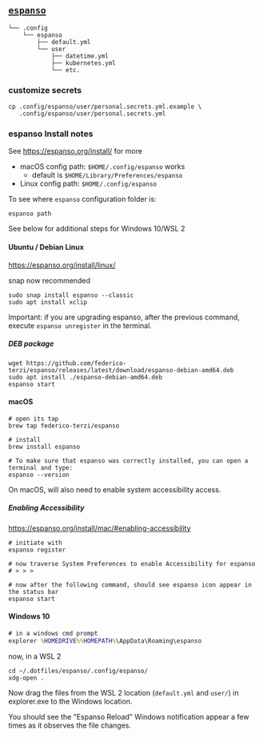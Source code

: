 [`espanso`](https://espanso.org/)
---------------------------------

```
└── .config
    └── espanso
        ├── default.yml
        └── user
            ├── datetime.yml
            ├── kubernetes.yml
            └── etc.
```

### customize secrets

```shell
cp .config/espanso/user/personal.secrets.yml.example \
   .config/espanso/user/personal.secrets.yml
```

### espanso Install notes

See https://espanso.org/install/ for more

-	macOS config path: `$HOME/.config/espanso` works
	-	default is `$HOME/Library/Preferences/espanso`
-	Linux config path: `$HOME/.config/espanso`

To see where `espanso` configuration folder is:

```
espanso path
```

See below for additional steps for Windows 10/WSL 2

<!-- #### macOS -->

<!-- ```shell -->

<!-- cd ~/Library/Preferences -->

<!-- rm espanso -->

<!-- ln -s ~/.config/espanso . -->

<!-- ``` -->

#### Ubuntu / Debian Linux

https://espanso.org/install/linux/

snap now recommended

```shell
sudo snap install espanso --classic
sudo apt install xclip
```

Important: if you are upgrading espanso, after the previous command, execute `espanso unregister` in the terminal.



##### DEB package

```shell
wget https://github.com/federico-terzi/espanso/releases/latest/download/espanso-debian-amd64.deb
sudo apt install ./espanso-debian-amd64.deb
espanso start
```

#### macOS

```shell
# open its tap
brew tap federico-terzi/espanso

# install
brew install espanso

# To make sure that espanso was correctly installed, you can open a terminal and type:
espanso --version
```

On macOS, will also need to enable system accessibility access.

##### Enabling Accessibility

https://espanso.org/install/mac/#enabling-accessibility

```shell
# initiate with
espanso register

# now traverse System Preferences to enable Accessibility for espanso
# > > >

# now after the following command, should see espanso icon appear in the status bar
espanso start
```
#### Windows 10

```bat
# in a windows cmd prompt
explorer %HOMEDRIVE%%HOMEPATH%\AppData\Roaming\espanso
```
now, in a WSL 2

```shell
cd ~/.dotfiles/espanso/.config/espanso/
xdg-open .
```

Now drag the files from the WSL 2 location (`default.yml` and `user/`) in explorer.exe to the Windows location.

You should see the "Espanso Reload" Windows notification appear a few times as it observes the file changes.
